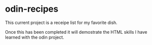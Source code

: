 # odin-recipes
This current project is a receipe list for my favorite dish.

Once this has been completed it will demostrate the HTML skills I have learned with the odin project.